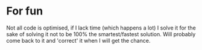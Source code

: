 # For fun
Not all code is optimised, if I lack time (which happens a lot) I solve it for the sake of solving it not to be 100% the smartest/fastest solution. Will probably come back to it and 'correct' it when I will get the chance.

